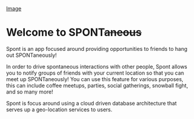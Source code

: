 [Image](assets/spont_image.png)

# Welcome to SPONT~~aneous~~
Spont is an app focused around providing opportunities to friends to hang out SPONTaneously!

In order to drive spontaneous interactions with other people, Spont allows you to notify groups of friends with your current location so that you can meet up SPONTaneously! You can use this feature for various purposes, this can include coffee meetups, parties, social gatherings, snowball fight, and so many more!

Spont is focus around using a cloud driven database architecture that serves up a geo-location services to users.



